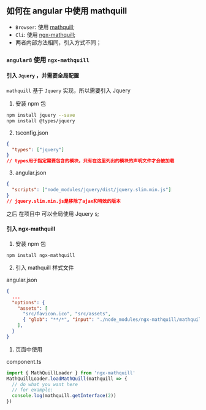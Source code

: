 ## 如何在 angular 中使用 mathquill

- `Browser`: 使用 [mathquill](https://www.npmjs.com/package/mathquill);
- `Cli`: 使用 [ngx-mathquill](https://www.npmjs.com/package/ngx-mathquill);
- 两者内部方法相同，引入方式不同；

### `angular8` 使用 `ngx-mathquill`

#### 引入 `Jquery` ，并需要全局配置

`mathquill` 基于 `Jquery` 实现，所以需要引入 Jquery

1. 安装 npm 包

```bash
npm install jquery --save
npm install @types/jquery
```

2. tsconfig.json

```json
{
  "types": ["jquery"]
}
// types用于指定需要包含的模块，只有在这里列出的模块的声明文件才会被加载
```

3. angular.json

```json
{
  "scripts": ["node_modules/jquery/dist/jquery.slim.min.js"]
}
// jquery.slim.min.js是移除了ajax和特效的版本
```

之后 在项目中 可以全局使用 Jquery `$`;

#### 引入 ngx-mathquill

1. 安装 npm 包

```dash
npm install ngx-mathquill
```

2. 引入 mathquill 样式文件

angular.json

```json
{
  ...
  "options": {
    "assets": [
      "src/favicon.ico", "src/assets",
      { "glob": "**/*", "input": "./node_modules/ngx-mathquill/mathquill/", "output": "./mathquill/" }
    ],
  }
}
```

1. 页面中使用

component.ts

```js
import { MathQuillLoader } from 'ngx-mathquill'
MathQuillLoader.loadMathQuill(mathquill => {
  // do what you want here
  // for example:
  console.log(mathquill.getInterface(2))
})
```
